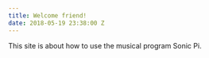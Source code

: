 ```yaml
---
title: Welcome friend!
date: 2018-05-19 23:38:00 Z
---
```


This site is about how to use the musical program Sonic Pi.